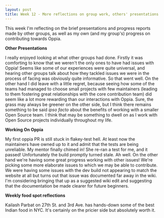 ```yaml
---
layout: post
title: Week 12 - More reflections on group work, others' presentations
---
```


This week I'm reflecting on the brief presentations and progress reports made by other groups, as well as my own (and my group's) progress on contributing towards Oppia.


**Other Presentations**

I really enjoyed looking at what other groups had done. Firstly it was comforting to know that we weren't the only ones to have had issues with Oppia! Seems like some of our experiences were quite universal, and hearing other groups talk about how they tackled issues we were in the process of facing was obviously quite informative. So that went well. On the other hand I did leave with a little regret, because seeing how some of the teams had managed to choose small projects with few maintainers (leading to them fostering great relationships with the core contribution team) did seem like a lot more rewarding than our interactions with Oppia. Sure, the grass may always be greener on the other side, but I think there remains something to be said _ipso facto_ about the benefits of working with a smaller Open Source team. I think that may be something to dwell on as I work with Open Source projects individually throughout my life. 


**Working On Oppia**

My first oppia PR is still stuck in flakey-test hell. At least now the maintainers have owned up to it and admit that the tests are being unreliable. My mentor finally chimed in! She re-ran a test for me, and it passed! Unfortunately the build promptly turned stale. Ah well. On the other hand we're having some great progress working with other issues! We're picking some more elaborate issues to which we may be able to contribute. We were having some issues with the dev build not appearing to match the website at all but turns out that issue was documented far away in the wiki. I'm considering bringing that up  as a suggested wiki edit and suggesting that the documentation be made clearer for future beginners. 

**Weekly food spot reflections**

Kailash Parbat on 27th St. and 3rd Ave. has hands-down some of the best Indian food in NYC. It's certainly on the pricier side but absolutely worth it.   
